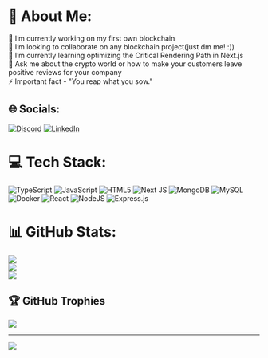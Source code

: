 # 💫 About Me:
🔭 I’m currently working on my first own blockchain<br>👯 I’m looking to collaborate on any blockchain project(just dm me! :))<br>🌱 I’m currently learning optimizing the Critical Rendering Path in Next.js<br>💬 Ask me about the crypto world or how to make your customers leave positive reviews for your company<br>⚡ Important fact - "You reap what you sow."


## 🌐 Socials:
[![Discord](https://img.shields.io/badge/Discord-%237289DA.svg?logo=discord&logoColor=white)](https://discord.gg/przemo777) [![LinkedIn](https://img.shields.io/badge/LinkedIn-%230077B5.svg?logo=linkedin&logoColor=white)](https://www.linkedin.com/in/przemys%C5%82aw-kulej-7a4a80293/) 

# 💻 Tech Stack:
![TypeScript](https://img.shields.io/badge/typescript-%23007ACC.svg?style=for-the-badge&logo=typescript&logoColor=white) ![JavaScript](https://img.shields.io/badge/javascript-%23323330.svg?style=for-the-badge&logo=javascript&logoColor=%23F7DF1E) ![HTML5](https://img.shields.io/badge/html5-%23E34F26.svg?style=for-the-badge&logo=html5&logoColor=white) ![Next JS](https://img.shields.io/badge/Next-black?style=for-the-badge&logo=next.js&logoColor=white) ![MongoDB](https://img.shields.io/badge/MongoDB-%234ea94b.svg?style=for-the-badge&logo=mongodb&logoColor=white) ![MySQL](https://img.shields.io/badge/mysql-%2300000f.svg?style=for-the-badge&logo=mysql&logoColor=white) ![Docker](https://img.shields.io/badge/docker-%230db7ed.svg?style=for-the-badge&logo=docker&logoColor=white) ![React](https://img.shields.io/badge/react-%2320232a.svg?style=for-the-badge&logo=react&logoColor=%2361DAFB) ![NodeJS](https://img.shields.io/badge/node.js-6DA55F?style=for-the-badge&logo=node.js&logoColor=white) ![Express.js](https://img.shields.io/badge/express.js-%23404d59.svg?style=for-the-badge&logo=express&logoColor=%2361DAFB)
# 📊 GitHub Stats:
![](https://github-readme-stats.vercel.app/api?username=PrzemyslawKulej&theme=highcontrast&hide_border=false&include_all_commits=true&count_private=true)<br/>
![](https://github-readme-streak-stats.herokuapp.com/?user=PrzemyslawKulej&theme=highcontrast&hide_border=false)<br/>
![](https://github-readme-stats.vercel.app/api/top-langs/?username=PrzemyslawKulej&theme=highcontrast&hide_border=false&include_all_commits=true&count_private=true&layout=compact)

## 🏆 GitHub Trophies
![](https://github-profile-trophy.vercel.app/?username=PrzemyslawKulej&theme=radical&no-frame=false&no-bg=true&margin-w=4)

---
[![](https://visitcount.itsvg.in/api?id=PrzemyslawKulej&icon=2&color=1)](https://visitcount.itsvg.in)

<!-- Proudly created with GPRM ( https://gprm.itsvg.in ) -->
